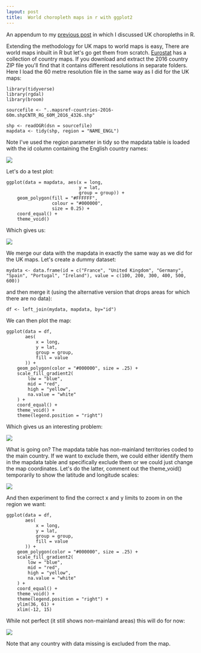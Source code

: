 ```yaml
---
layout: post
title:  World choropleth maps in r with ggplot2
---
```

 
An appendum to my [previous post](/creating-choropleth-maps-in-r-with-ggplot2) in which I discussed UK choropleths in R.

Extending the methodology for UK maps to world maps is easy, There are world maps inbuilt in R but let's go get them from scratch. [Eurostat](https://ec.europa.eu/eurostat/web/gisco/geodata/reference-data/administrative-units-statistical-units/countries) has a collection of country maps. If you download and extract the 2016 country ZIP file you'll find that it contains different resolutions in separate folders. Here I load the 60 metre resolution file in the same way as I did for the UK maps:

```
library(tidyverse)
library(rgdal)
library(broom)

sourcefile <- "..mapsref-countries-2016-60m.shpCNTR_RG_60M_2016_4326.shp"

shp <- readOGR(dsn = sourcefile)
mapdata <- tidy(shp, region = "NAME_ENGL")
```

Note I've used the region parameter in tidy so the mapdata table is loaded with the id column containing the English country names:

![](../assets/2020-06-20b-fig1.png)

Let's do a test plot:

```
ggplot(data = mapdata, aes(x = long,
                           y = lat,
                           group = group)) +
    geom_polygon(fill = "#FFFFFF", 
                 colour = "#000000",
                 size = 0.25) +
    coord_equal() +
    theme_void()
```

Which gives us:

![](../assets/2020-06-20b-fig2.png)

We merge our data with the mapdata in exactly the same way as we did for the UK maps. Let's create a dummy dataset:

```
mydata <- data.frame(id = c("France", "United Kingdom", "Germany", "Spain", "Portugal", "Ireland"), value = c(100, 200, 300, 400, 500, 600))
```

and then merge it (using the alternative version that drops areas for which there are no data):

```
df <- left_join(mydata, mapdata, by="id")
```

We can then plot the map:

```
ggplot(data = df,
       aes(
           x = long,
           y = lat,
           group = group,
           fill = value
       )) +
    geom_polygon(color = "#000000", size = .25) +
    scale_fill_gradient2(
        low = "blue",
        mid = "red",
        high = "yellow",
        na.value = "white"
    ) + 
    coord_equal() +
    theme_void() +
    theme(legend.position = "right")
```

Which gives us an interesting problem:

![](../assets/2020-06-20b-fig3.png)

What is going on? The mapdata table has non-mainland territories coded to the main country. If we want to exclude them, we could either identify them in the mapdata table and specifically exclude them or we could just change the map coordinates. Let's do the latter, comment out the theme_void() temporarily to show the latitude and longitude scales:

![](../assets/2020-06-20b-fig4.png)

And then experiment to find the correct x and y limits to zoom in on the region we want:

```
ggplot(data = df,
       aes(
           x = long,
           y = lat,
           group = group,
           fill = value
       )) +
    geom_polygon(color = "#000000", size = .25) +
    scale_fill_gradient2(
        low = "blue",
        mid = "red",
        high = "yellow",
        na.value = "white"
    ) + 
    coord_equal() +
    theme_void() +
    theme(legend.position = "right") +
    ylim(36, 61) + 
    xlim(-12, 15)
```

While not perfect (it still shows non-mainland areas) this will do for now:

![](../assets/2020-06-20b-fig5.png)

Note that any country with data missing is excluded from the map.